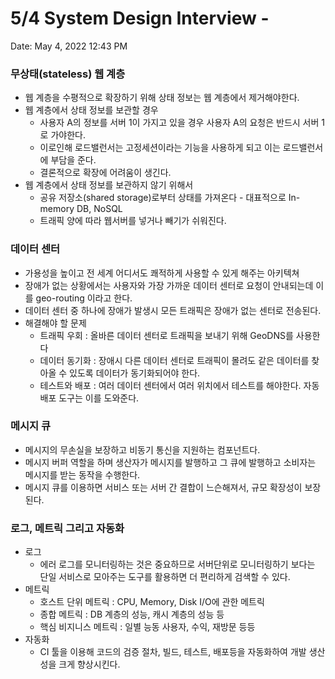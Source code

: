 # 5/4 System Design Interview -

Date: May 4, 2022 12:43 PM

### 무상태(stateless) 웹 계층

- 웹 계층을 수평적으로 확장하기 위해 상태 정보는 웹 계층에서 제거해야한다.
- 웹 계층에서 상태 정보를 보관할 경우
    - 사용자 A의 정보를 서버 1이 가지고 있을 경우 사용자 A의 요청은 반드시 서버 1로 가야한다.
    - 이로인해 로드밸런서는 고정세션이라는 기능을 사용하게 되고 이는 로드밸런서에 부담을 준다.
    - 결론적으로 확장에 어려움이 생긴다.
- 웹 계층에서 상태 정보를 보관하지 않기 위해서
    - 공유 저장소(shared storage)로부터 상태를 가져온다 - 대표적으로 In-memory DB, NoSQL
    - 트래픽 양에 따라 웹서버를 넣거나 빼기가 쉬워진다.

### 데이터 센터

- 가용성을 높이고 전 세계 어디서도 쾌적하게 사용할 수 있게 해주는 아키텍쳐
- 장애가 없는 상황에서는 사용자와 가장 가까운 데이터 센터로 요청이 안내되는데 이를 geo-routing 이라고 한다.
- 데이터 센터 중 하나에 장애가 발생시 모든 트래픽은 장애가 없는 센터로 전송된다.
- 해결해야 할 문제
    - 트래픽 우회 : 올바른 데이터 센터로 트래픽을 보내기 위해 GeoDNS를 사용한다
    - 데이터 동기화 : 장애시 다른 데이터 센터로 트래픽이 몰려도 같은 데이터를 찾아올 수 있도록 데이터가 동기화되어야 한다.
    - 테스트와 배포 : 여러 데이터 센터에서 여러 위치에서 테스트를 해야한다. 자동 배포 도구는 이를 도와준다.

### 메시지 큐

- 메시지의 무손실을 보장하고 비동기 통신을 지원하는 컴포넌트다.
- 메시지 버퍼 역할을 하며 생산자가 메시지를 발행하고 그 큐에 발행하고 소비자는 메시지를 받는 동작을 수행한다.
- 메시지 큐를 이용하면 서비스 또는 서버 간 결합이 느슨해져서, 규모 확장성이 보장된다.

### 로그, 메트릭 그리고 자동화

- 로그
    - 에러 로그를 모니터링하는 것은 중요하므로 서버단위로 모니터링하기 보다는 단일 서비스로 모아주는 도구를 활용하면 더 편리하게 검색할 수 있다.
- 메트릭
    - 호스트 단위 메트릭 : CPU, Memory, Disk I/O에 관한 메트릭
    - 종합 메트릭 : DB 계층의 성능, 캐시 계층의 성능 등
    - 핵심 비지니스 메트릭 : 일별 능동 사용자, 수익, 재방문 등등
- 자동화
    - CI 툴을 이용해 코드의 검증 절차, 빌드, 테스트, 배포등을 자동화하여 개발 생산성을 크게 향상시킨다.